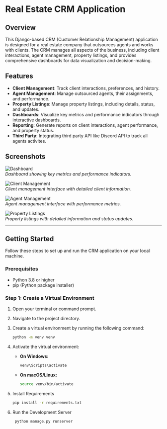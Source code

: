 # Real Estate CRM Application

## Overview

This Django-based CRM (Customer Relationship Management) application is designed for a real estate company that outsources agents and works with clients. The CRM manages all aspects of the business, including client interactions, agent management, property listings, and provides comprehensive dashboards for data visualization and decision-making.

## Features

- **Client Management**: Track client interactions, preferences, and history.
- **Agent Management**: Manage outsourced agents, their assignments, and performance.
- **Property Listings**: Manage property listings, including details, status, and updates.
- **Dashboards**: Visualize key metrics and performance indicators through interactive dashboards.
- **Reporting**: Generate reports on client interactions, agent performance, and property status.
- **Third Party**: Integrating third party API like Discord API to track all agents activites.

## Screenshots

![Dashboard](screenshots/dashboard.png)  
*Dashboard showing key metrics and performance indicators.*

![Client Management](screenshots/client_management.png)  
*Client management interface with detailed client information.*

![Agent Management](screenshots/agent_management.png)  
*Agent management interface with performance metrics.*

![Property Listings](screenshots/property_listings.png)  
*Property listings with detailed information and status updates.*

---

## Getting Started

Follow these steps to set up and run the CRM application on your local machine.

### Prerequisites

- Python 3.8 or higher
- pip (Python package installer)

### Step 1: Create a Virtual Environment

1. Open your terminal or command prompt.
2. Navigate to the project directory.
3. Create a virtual environment by running the following command:

   ```bash
   python -m venv venv
   ```
4. Activate the virtual environment:

   - **On Windows:**
     ```bash
     venv\Scripts\activate
     ```

   - **On macOS/Linux:**
     ```bash
     source venv/bin/activate
     ```
5. Install Requirements
     ```bash
    pip install -r requirements.txt
     ```
6. Run the Development Server
   ```bash
    python manage.py runserver
   ```
   
